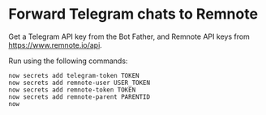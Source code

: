 # Forward Telegram chats to Remnote

Get a Telegram API key from the Bot Father, and Remnote API keys from https://www.remnote.io/api.

Run using the following commands:

```
now secrets add telegram-token TOKEN
now secrets add remnote-user USER_TOKEN
now secrets add remnote-token TOKEN
now secrets add remnote-parent PARENTID
now
```

